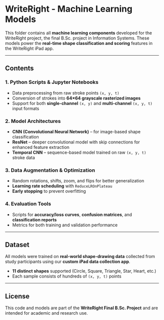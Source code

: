 # WriteRight - Machine Learning Models

This folder contains all **machine learning components** developed for the WriteRight project, the final B.Sc. project in Information Systems. These models power the **real-time shape classification and scoring** features in the WriteRight iPad app.

---

## Contents

### 1. Python Scripts & Jupyter Notebooks
- Data preprocessing from raw stroke points `(x, y, t)`
- Conversion of strokes into **64×64 grayscale rasterized images**
- Support for both **single-channel** `(x, y)` and **multi-channel** `(x, y, t)` input formats

### 2. Model Architectures
- **CNN (Convolutional Neural Network)** – for image-based shape classification
- **ResNet** – deeper convolutional model with skip connections for enhanced feature extraction
- **Temporal CNN** – sequence-based model trained on raw `(x, y, t)` stroke data


### 3. Data Augmentation & Optimization
- Random rotations, shifts, zoom, and flips for better generalization
- **Learning rate scheduling** with `ReduceLROnPlateau`
- **Early stopping** to prevent overfitting

### 4. Evaluation Tools
- Scripts for **accuracy/loss curves**, **confusion matrices**, and **classification reports**
- Metrics for both training and validation performance

---

## Dataset
All models were trained on **real-world shape-drawing data** collected from study participants using our **custom iPad data collection app**.  
- **11 distinct shapes** supported (Circle, Square, Triangle, Star, Heart, etc.)
- Each sample consists of hundreds of `(x, y, t)` points

---

## License
This code and models are part of the **WriteRight Final B.Sc. Project** and are intended for academic and research use.

